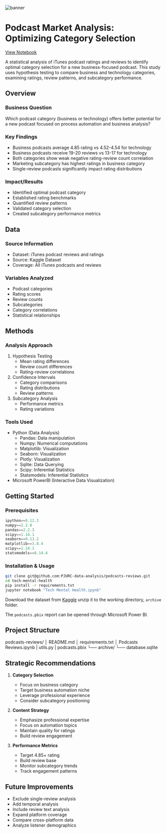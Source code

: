 ![banner](https://github.com/PJURC-data-analysis/podcasts-reviews/blob/main/media/banner.png)

# Podcast Market Analysis: Optimizing Category Selection
[View Notebook](https://github.com/PJURC-data-analysis/podcasts-reviews/blob/main/Podcasts%20Reviews.ipynb)

A statistical analysis of iTunes podcast ratings and reviews to identify optimal category selection for a new business-focused podcast. This study uses hypothesis testing to compare business and technology categories, examining ratings, review patterns, and subcategory performance.

## Overview

### Business Question 
Which podcast category (business or technology) offers better potential for a new podcast focused on process automation and business analysis?

### Key Findings
- Business podcasts average 4.85 rating vs 4.52-4.54 for technology
- Business podcasts receive 19-20 reviews vs 13-17 for technology
- Both categories show weak negative rating-review count correlation
- Marketing subcategory has highest ratings in business category
- Single-review podcasts significantly impact rating distributions

### Impact/Results
- Identified optimal podcast category
- Established rating benchmarks
- Quantified review patterns
- Validated category selection
- Created subcategory performance metrics

## Data

### Source Information
- Dataset: iTunes podcast reviews and ratings
- Source: Kaggle Dataset
- Coverage: All iTunes podcasts and reviews

### Variables Analyzed
- Podcast categories
- Rating scores
- Review counts
- Subcategories
- Category correlations
- Statistical relationships

## Methods

### Analysis Approach
1. Hypothesis Testing
   - Mean rating differences
   - Review count differences
   - Rating-review correlations
2. Confidence Intervals
   - Category comparisons
   - Rating distributions
   - Review patterns
3. Subcategory Analysis
   - Performance metrics
   - Rating variations

### Tools Used

- Python (Data Analysis)
  - Pandas: Data manipulation
  - Numpy: Numerical computations
  - Matplotlib: Visualization
  - Seaborn: Visualization
  - Plotly: Visualization
  - Sqlite: Data Querying
  - Scipy: Inferential Statistics
  - Statsmodels: Inferential Statistics
- Microsoft PowerBI (Interactive Data Visualization)

## Getting Started

### Prerequisites
```python
ipython==8.12.3
numpy==2.2.0
pandas==2.2.3
scipy==1.14.1
seaborn==0.13.2
matplotlib==3.8.4
scipy==1.14.1
statsmodels==0.14.4
```

### Installation & Usage
```bash
git clone git@github.com:PJURC-data-analysis/podcasts-reviews.git
cd tech-mental-health
pip install -r requirements.txt
jupyter notebook "Tech Mental Health.ipynb"
```

Download the dataset from [Kaggle](https://www.kaggle.com/datasets/thoughtvector/podcastreviews) unzip it to the working directory, `archive` folder.

The `podcasts.pbix` report can be opened through Microsoft Power BI.

## Project Structure
podcasts-reviews/
│   README.md
│   requirements.txt
│   Podcasts Reviews.ipynb
|   utils.py
|   podcasts.pbix
└── archive/
    └── database.sqlite

## Strategic Recommendations
1. **Category Selection**
   - Focus on business category
   - Target business automation niche
   - Leverage professional experience
   - Consider subcategory positioning

2. **Content Strategy**
   - Emphasize professional expertise
   - Focus on automation topics
   - Maintain quality for ratings
   - Build review engagement

3. **Performance Metrics**
   - Target 4.85+ rating
   - Build review base
   - Monitor subcategory trends
   - Track engagement patterns

## Future Improvements
- Exclude single-review analysis
- Add temporal analysis
- Include review text analysis
- Expand platform coverage
- Compare cross-platform data
- Analyze listener demographics